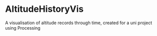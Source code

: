 # AltitudeHistoryVis
A visualisation of altitude records through time, created for a uni project using Processing
